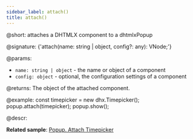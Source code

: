 ```yaml
---
sidebar_label: attach()
title: attach()
---          
```


@short: attaches a DHTMLX component to a dhtmlxPopup

@signature: {'attach(name: string | object, config?: any): VNode;'}

@params:
- `name: string | object` - the name or object of a component
- `config: object` - optional, the configuration settings of a component

@returns:
The object of the attached component.

@example:
const timepicker = new dhx.Timepicker();
popup.attach(timepicker);
popup.show();

@descr:

**Related sample**: [Popup. Attach Timepicker](https://snippet.dhtmlx.com/7x6hlbqx)
